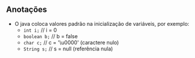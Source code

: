 ## Anotações 
- O java coloca valores padrão na inicialização de variáveis, por exemplo:
    - `int i;` // i = 0
    - `boolean b;` // b = false
    - `char c;` // c = '\u0000' (caractere nulo)
    - `String s;` // s = null (referência nula)
